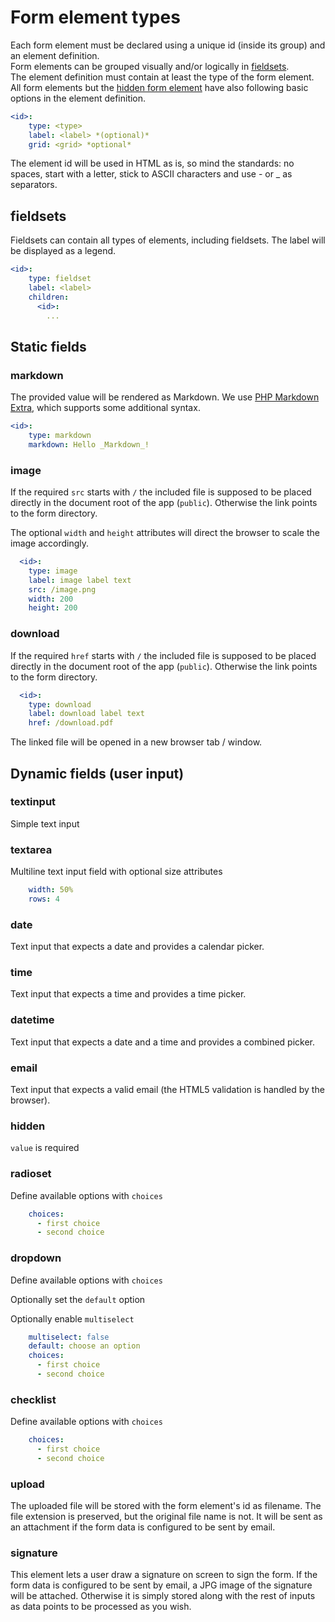 # Form element types

Each form element must be declared using a unique id (inside its group) and an element definition.  
Form elements can be grouped visually and/or logically in [fieldsets](#fieldsets).  
The element definition must contain at least the type of the form element.  
All form elements but the [hidden form element](#hidden) have also following basic options in the element definition.  
```yaml
<id>:
    type: <type>
    label: <label> *(optional)*
    grid: <grid> *optional*
```

The element id will be used in HTML as is, so mind the standards: no spaces, start with a letter, stick to ASCII characters and use - or _ as separators.

## fieldsets

Fieldsets can contain all types of elements, including fieldsets. The label will be displayed as a legend. 

```yaml
<id>:
    type: fieldset
    label: <label>
    children:
      <id>:
        ...
```

## Static fields

### markdown

The provided value will be rendered as Markdown. We use [PHP Markdown Extra](https://michelf.ca/projects/php-markdown/extra/), which supports some additional syntax.

```yaml
<id>:
    type: markdown
    markdown: Hello _Markdown_!
```

### image

If the required `src` starts with `/` the included file is supposed to be placed directly in the document root of the app (`public`). Otherwise the link points to the form directory.

The optional `width` and `height` attributes will direct the browser to scale the image accordingly.

```yaml
  <id>:
    type: image
    label: image label text
    src: /image.png
    width: 200
    height: 200
```

### download

If the required `href` starts with `/` the included file is supposed to be placed directly in the document root of the app (`public`). Otherwise the link points to the form directory.

```yaml
  <id>:
    type: download
    label: download label text
    href: /download.pdf
```

The linked file will be opened in a new browser tab / window.

## Dynamic fields (user input)

### textinput

Simple text input

### textarea

Multiline text input field with optional size attributes

```yaml
    width: 50%
    rows: 4
```

### date

Text input that expects a date and provides a calendar picker.

### time

Text input that expects a time and provides a time picker.

### datetime

Text input that expects a date and a time and provides a combined picker.

### email

Text input that expects a valid email (the HTML5 validation is handled by the browser).

### hidden

`value` is required

### radioset

Define available options with `choices`

```yaml
    choices:
      - first choice
      - second choice
```

### dropdown

Define available options with `choices`

Optionally set the `default` option

Optionally enable `multiselect`

```yaml
    multiselect: false
    default: choose an option
    choices:
      - first choice
      - second choice
```

### checklist

Define available options with `choices`

```yaml
    choices:
      - first choice
      - second choice
```

### upload

The uploaded file will be stored with the form element's id as filename. The file extension is preserved, but the original file name is not. It will be sent as an attachment if the form data is configured to be sent by email. 

### signature

This element lets a user draw a signature on screen to sign the form. If the form data is configured to be sent by email, a JPG image of the signature will be attached. Otherwise it is simply stored along with the rest of inputs  as data points to be processed as you wish. 
